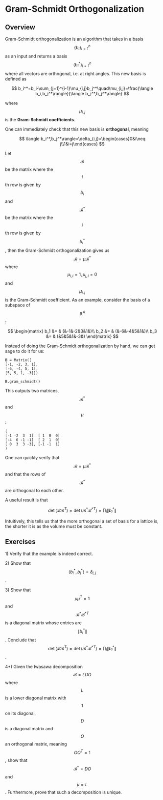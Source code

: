 # Gram-Schmidt Orthogonalization

## Overview

Gram-Schmidt orthogonalization is an algorithm that takes in a basis $$\left\{b_i\right\}_{i=1}^n$$ as an input and returns a basis $$\left\{b_i^*\right\}_{i=1}^n$$where all vectors are orthogonal, i.e. at right angles. This new basis is defined as 

$$
b_i^*=b_i-\sum_{j=1}^{i-1}\mu_{i,j}b_j^*\quad\mu_{i,j}=\frac{\langle b_i,b_j^*\rangle}{\langle b_j^*,b_j^*\rangle}
$$

where $$\mu_{i,j}$$is the **Gram-Schmidt coefficients**.

One can immediately check that this new basis is **orthogonal**, meaning

$$
\langle b_i^*,b_j^*\rangle=\delta_{i,j}=\begin{cases}0&i\neq j\\1&i=j\end{cases}
$$

Let $$\mathcal B$$be the matrix where the $$i$$th row is given by $$b_i$$and$$\mathcal B^*$$be the matrix where the $$i$$th row is given by $$b_i^*$$, then the Gram-Schmidt orthogonalization gives us $$\mathcal B=\mu\mathcal B^*$$where $$\mu_{i,i}=1,\mu_{j,i}=0$$and $$\mu_{i,j}$$is the Gram-Schmidt coefficient. As an example, consider the basis of a subspace of $$\mathbb R^4$$:

$$
\begin{matrix}
b_1 &= & (&-1&-2&3&1&)\\
b_2 &= & (&-6&-4&5&1&)\\
b_3 &= & (&5&5&1&-3&)
\end{matrix}
$$

Instead of doing the Gram-Schmidt orthogonalization by hand, we can get sage to do it for us:

```text
B = Matrix([
[-1, -2, 3, 1],
[-6, -4, 5, 1],
[5, 5, 1, -3]])

B.gram_schmidt()
```

This outputs two matrices, $$\mathcal B^*$$and $$\mu$$:

```text
(
[-1 -2  3  1]  [ 1  0  0]
[-4  0 -1 -1]  [ 2  1  0]
[ 0  3  3 -3], [-1 -1  1]
)
```

One can quickly verify that $$\mathcal B=\mu\mathcal B^*$$ and that the rows of $$\mathcal B^*$$are orthogonal to each other.

A useful result is that

$$
\det\left(\mathcal B\mathcal B^T\right)=\det\left(\mathcal B^*\mathcal B^{*T}\right)=\prod_i\left\lVert b_i^*\right\rVert
$$

Intuitively, this tells us that the more orthogonal a set of basis for a lattice is, the shorter it is as the volume must be constant.

## Exercises

1\) Verify that the example is indeed correct.

2\) Show that $$\langle b_i^*,b_j^*\rangle=\delta_{i,j}$$.

3\) Show that $$\mu\mu^T=1$$and $$\mathcal B^*\mathcal B^{*T}$$ is a diagonal matrix whose entries are $$\left\lVert b_i^*\right\rVert$$. Conclude that $$\det\left(\mathcal B\mathcal B^T\right)=\det\left(\mathcal B^*\mathcal B^{*T}\right)=\prod_i\left\lVert b_i^*\right\rVert$$.  

4\*\) Given the Iwasawa decomposition $$\mathcal B=LDO$$where $$L$$is a lower diagonal matrix with $$1$$on its diagonal, $$D$$is a diagonal matrix and $$O$$an orthogonal matrix, meaning $$OO^T=1$$, show that $$\mathcal B^*=DO$$and $$\mu=L$$. Furthermore, prove that such a decomposition is unique.

